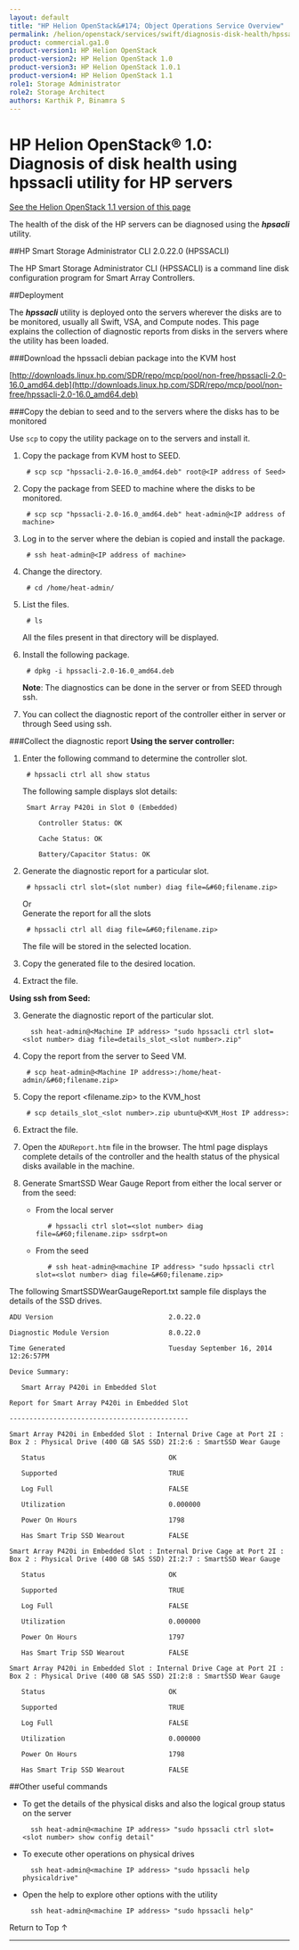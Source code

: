 ```yaml
---
layout: default
title: "HP Helion OpenStack&#174; Object Operations Service Overview"
permalink: /helion/openstack/services/swift/diagnosis-disk-health/hpssacli/
product: commercial.ga1.0
product-version1: HP Helion OpenStack
product-version2: HP Helion OpenStack 1.0
product-version3: HP Helion OpenStack 1.0.1
product-version4: HP Helion OpenStack 1.1
role1: Storage Administrator
role2: Storage Architect
authors: Karthik P, Binamra S
---
```

<!--PUBLISHED-->

<script>

function PageRefresh {
onLoad="window.refresh"
}

PageRefresh();

</script>

<!--
<p style="font-size: small;"> <a href=" /helion/openstack/services/object/overview/scale-out-swift/">&#9664; PREV</a> | <a href="/helion/openstack/services/overview/">&#9650; UP</a> | <a href="/helion/openstack/services/overview/"> NEXT &#9654</a> </p>-->

# HP Helion OpenStack&#174; 1.0: Diagnosis of disk health using hpssacli utility for HP servers
[See the Helion OpenStack 1.1 version of this page](/helion/openstack/1.1/services/swift/diagnosis-disk-health/hpssacli/)

The health of the disk  of the HP servers can be diagnosed using the ***hpsacli*** utility.


##HP Smart Storage Administrator CLI 2.0.22.0 (HPSSACLI)

The HP Smart Storage Administrator CLI (HPSSACLI) is a command line disk configuration program for Smart Array Controllers.

##Deployment

The ***hpssacli*** utility is deployed onto the servers wherever the disks are to be monitored, usually all Swift, VSA, and Compute nodes. This page explains the collection of diagnostic reports from disks in the servers where the utility has been loaded.

###Download the hpssacli debian package into the KVM host

[http://downloads.linux.hp.com/SDR/repo/mcp/pool/non-free/hpssacli-2.0-16.0_amd64.deb](http://downloads.linux.hp.com/SDR/repo/mcp/pool/non-free/hpssacli-2.0-16.0_amd64.deb)


###Copy the debian to seed and to the servers where the disks has to be monitored

Use `scp` to copy the utility package on to the servers and install it.

1. Copy the package from KVM host to SEED.

		# scp scp "hpssacli-2.0-16.0_amd64.deb" root@<IP address of Seed>

2. Copy the package from SEED to machine where the disks to be monitored.

		# scp scp "hpssacli-2.0-16.0_amd64.deb" heat-admin@<IP address of machine>


3. Log in to the server where the debian is copied and install the package.

		# ssh heat-admin@<IP address of machine>

4. Change the directory.

		# cd /home/heat-admin/
		
5. List the files.

		# ls
	All the files present in that directory will be displayed.

6. Install the following package.

		# dpkg -i hpssacli-2.0-16.0_amd64.deb


	**Note**: The diagnostics can be done in the server or from SEED through ssh.

9. You can collect the diagnostic report of the controller either in server or through Seed using ssh.


###Collect the diagnostic report
**Using the server controller:**
<!--
1. Log in to the server

		# ssh heat-admin@<IP address of machine>
2. Change the directory

		/home/heat-admin/hp/hpssacli/bld
-->

1. Enter the following command to determine the controller slot.
		
		# hpssacli ctrl all show status
 
	The following sample displays slot details:

		Smart Array P420i in Slot 0 (Embedded)
		
		   Controller Status: OK
		
		   Cache Status: OK
		
		   Battery/Capacitor Status: OK

2. Generate the diagnostic report for a particular slot.

		# hpssacli ctrl slot=(slot number) diag file=&#60;filename.zip>
	Or <br />
		Generate the report for all the slots 

		# hpssacli ctrl all diag file=&#60;filename.zip>


	The file will be stored in the selected location.

3. Copy the generated file to the desired location.

4. Extract the file.


**Using ssh from Seed:**

<!--
1. Log in to the server

		ssh heat-admin@<Machine IP address>

2. Change the directory

		/home/heat-admin/hp/hpssacli/bld
-->

3. Generate the diagnostic report of the particular slot.

		 ssh heat-admin@<Machine IP address> "sudo hpssacli ctrl slot=<slot number> diag file=details_slot_<slot number>.zip"

4. Copy the report from the server to Seed VM.

 		# scp heat-admin@<Machine IP address>:/home/heat-admin/&#60;filename.zip> 

5. Copy the report &#60;filename.zip> to the KVM_host
	
		# scp details_slot_<slot number>.zip ubuntu@<KVM_Host IP address>:

	<!--Enter login credentails ???-->

5. Extract the file.


6. Open the `ADUReport.htm` file in the browser. The html page displays complete details of the controller and the health status of the physical disks available in the machine.

	<!-- <image = utility_ADUR-report> -->

7. Generate SmartSSD Wear Gauge Report from either the local server or from the seed:

	* From the local server

		`	# hpssacli ctrl slot=<slot number> diag file=&#60;filename.zip> ssdrpt=on`
	
	* From the seed

		`	# ssh heat-admin@<machine IP address> "sudo hpssacli ctrl slot=<slot number> diag file=&#60;filename.zip>`

<!-- **Now retrieve the ssd_report.zip to kvm host using scp from server to analyse.??? is this applicable for seed only??** --> 

The following SmartSSDWearGaugeReport.txt sample file displays the details of the  SSD drives. 

	
	ADU Version                             2.0.22.0
	
	Diagnostic Module Version               8.0.22.0
	
	Time Generated                          Tuesday September 16, 2014 12:26:57PM
	
	Device Summary:
	
	   Smart Array P420i in Embedded Slot
	
	Report for Smart Array P420i in Embedded Slot
	
	---------------------------------------------
	
	Smart Array P420i in Embedded Slot : Internal Drive Cage at Port 2I : Box 2 : Physical Drive (400 GB SAS SSD) 2I:2:6 : SmartSSD Wear Gauge
	
	   Status                               OK
	
	   Supported                            TRUE
	
	   Log Full                             FALSE
	
	   Utilization                          0.000000
	
	   Power On Hours                       1798
	
	   Has Smart Trip SSD Wearout           FALSE
	
	Smart Array P420i in Embedded Slot : Internal Drive Cage at Port 2I : Box 2 : Physical Drive (400 GB SAS SSD) 2I:2:7 : SmartSSD Wear Gauge
	
	   Status                               OK
	
	   Supported                            TRUE
	
	   Log Full                             FALSE
	
	   Utilization                          0.000000
	
	   Power On Hours                       1797
	
	   Has Smart Trip SSD Wearout           FALSE
	
	Smart Array P420i in Embedded Slot : Internal Drive Cage at Port 2I : Box 2 : Physical Drive (400 GB SAS SSD) 2I:2:8 : SmartSSD Wear Gauge
	
	   Status                               OK
	
	   Supported                            TRUE
	
	   Log Full                             FALSE
	
	   Utilization                          0.000000
	
	   Power On Hours                       1798
	
	   Has Smart Trip SSD Wearout           FALSE



##Other useful commands


- To get the details of the physical disks and also the logical group status on the server

        ssh heat-admin@<machine IP address> "sudo hpssacli ctrl slot=<slot number> show config detail"

- To execute other operations on physical drives

        ssh heat-admin@<machine IP address> "sudo hpssacli help physicaldrive"

- Open the help to explore other options with the utility

        ssh heat-admin@<machine IP address> "sudo hpssacli help"
 
<a href="#top" style="padding:14px 0px 14px 0px; text-decoration: none;"> Return to Top &#8593; </a>

----
